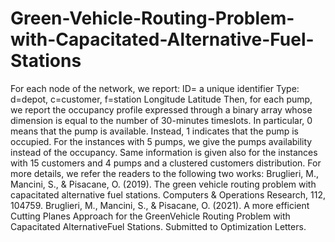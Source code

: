 # Green-Vehicle-Routing-Problem-with-Capacitated-Alternative-Fuel-Stations<br>
For each node of the network, we report:
ID= a unique identifier
Type: d=depot, c=customer, f=station
Longitude
Latitude
Then, for each pump, we report the occupancy profile expressed through a binary array whose dimension is equal to the number of 30-minutes timeslots. In particular, 0 means that the pump is available. Instead, 1 indicates that the pump is occupied.
For the instances with 5 pumps, we give the pumps availability instead of the occupancy. Same information is given also for the instances with 15 customers and 4 pumps and a clustered customers distribution.
For more details, we refer the readers to the following two works:
Bruglieri, M., Mancini, S., & Pisacane, O. (2019). The green vehicle routing problem with capacitated alternative fuel stations. Computers & Operations Research, 112, 104759.
Bruglieri, M., Mancini, S., & Pisacane, O. (2021). A more efficient Cutting Planes Approach for the GreenVehicle Routing Problem with Capacitated AlternativeFuel Stations. Submitted to Optimization Letters.
